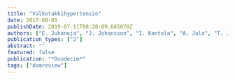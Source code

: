 ```yaml
---
title: "Valkotakkihypertensio"
date: 2017-08-01
publishDate: 2019-07-11T08:28:09.665078Z
authors: ["E. Juhanoja", "J. Johansson", "I. Kantola", "A. Jula", "T. J. Niiranen"]
publication_types: ["2"]
abstract: ""
featured: false
publication: "*Duodecim*"
tags: ["domreview"]
---
```


